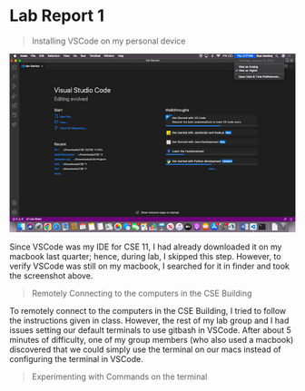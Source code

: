 # Lab Report 1

> Installing VSCode on my personal device

![Image](images/vscode_downloaded.png)

  Since VSCode was my IDE for CSE 11, I had already downloaded it on my macbook last quarter; hence, during lab, I skipped this step. However, to verify VSCode was still on my macbook, I searched for it in finder and took the screenshot above.
  

> Remotely Connecting to the computers in the CSE Building

  To remotely connect to the computers in the CSE Building, I tried to follow the instructions given in class. However, the rest of my lab group and I had issues setting our default terminals to use gitbash in VSCode. After about 5 minutes of difficulty, one of my group members (who also used a macbook) discovered that we could simply use the terminal on our macs instead of configuring the terminal in VSCode. 
  

> Experimenting with Commands on the terminal




